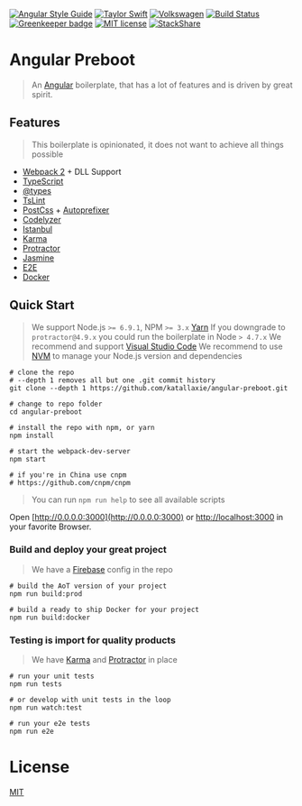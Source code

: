 [![Angular Style Guide](https://mgechev.github.io/angular2-style-guide/images/badge.svg)](https://github.com/mgechev/angular2-style-guide)
[![Taylor Swift](https://img.shields.io/badge/secured%20by-taylor%20swift-brightgreen.svg)](https://twitter.com/SwiftOnSecurity)
[![Volkswagen](https://auchenberg.github.io/volkswagen/volkswargen_ci.svg?v=1)](https://github.com/auchenberg/volkswagen)
[![Build Status](https://travis-ci.org/katallaxie/angular-preboot.svg?branch=master)](https://travis-ci.org/katallaxie/angular-preboot)
[![Greenkeeper badge](https://badges.greenkeeper.io/katallaxie/angular-preboot.svg)](https://greenkeeper.io/)
[![MIT license](http://img.shields.io/badge/license-MIT-brightgreen.svg)](http://opensource.org/licenses/MIT)
[![StackShare](https://img.shields.io/badge/tech-stack-0690fa.svg?style=flat)](https://stackshare.io/katallaxie/katallaxie)

# Angular Preboot

> An [Angular](https://angular.io) boilerplate, that has a lot of features and is driven by great spirit.

## Features

> This boilerplate is opinionated, it does not want to achieve all things possible 

* [Webpack 2](http://webpack.github.io/) + DLL Support
* [TypeScript](http://www.typescriptlang.org/)
* [@types](https://www.google.com/url?sa=t&rct=j&q=&esrc=s&source=web&cd=3&cad=rja&uact=8&ved=0ahUKEwjgjdrR7u_NAhUQ7GMKHXgpC4EQFggnMAI&url=https%3A%2F%2Fwww.npmjs.com%2F~types&usg=AFQjCNG2PFhwEo88JKo12mrw_4d0w1oNiA&sig2=N69zbO0yN8ET7v4KVCUOKA)
* [TsLint](http://palantir.github.io/tslint/)
* [PostCss](https://github.com/postcss/postcss) + [Autoprefixer](https://github.com/postcss/autoprefixer)
* [Codelyzer](https://github.com/mgechev/codelyzer)
* [Istanbul](https://github.com/gotwarlost/istanbul)
* [Karma](https://karma-runner.github.io/)
* [Protractor](https://angular.github.io/protractor/)
* [Jasmine](https://github.com/jasmine/jasmine)
* [E2E](https://angular.github.io/protractor/#/faq#what-s-the-difference-between-karma-and-protractor-when-do-i-use-which-)
* [Docker](https://docker.io)

## Quick Start

> We support Node.js `>= 6.9.1`, NPM `>= 3.x` [Yarn](https://yarnpkg.com)
> If you downgrade to `protractor@4.9.x` you could run the boilerplate in Node `> 4.7.x`
> We recommend and support [Visual Studio Code](https://code.visualstudio.com/)
> We recommend to use [NVM](https://github.com/creationix/nvm) to manage your Node.js version and dependencies

```
# clone the repo
# --depth 1 removes all but one .git commit history
git clone --depth 1 https://github.com/katallaxie/angular-preboot.git

# change to repo folder
cd angular-preboot

# install the repo with npm, or yarn
npm install

# start the webpack-dev-server
npm start

# if you're in China use cnpm
# https://github.com/cnpm/cnpm
```

> You can run `npm run help` to see all available scripts

Open [http://0.0.0.0:3000](http://0.0.0.0:3000) or [http://localhost:3000](http://localhost:3000) in your favorite Browser.

### Build and deploy your great project

> We have a [Firebase](https://firebase.google.com/) config in the repo

```
# build the AoT version of your project
npm run build:prod

# build a ready to ship Docker for your project
npm run build:docker
```

### Testing is import for quality products

> We have [Karma](https://karma-runner.github.io/) and [Protractor](http://www.protractortest.org/) in place

```
# run your unit tests
npm run tests

# or develop with unit tests in the loop
npm run watch:test

# run your e2e tests
npm run e2e
```

# License
[MIT](/LICENSE)
